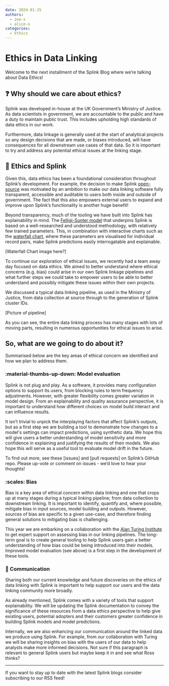 ```yaml
---
date: 2024-01-25
authors:
  - zoe-s
  - alice-o
categories:
  - Ethics
---
```


# Ethics in Data Linking

Welcome to the next installment of the Splink Blog where we’re talking about Data Ethics!

## :question: Why should we care about ethics?

Splink was developed in-house at the UK Government’s Ministry of Justice. As data scientists in government, we are accountable to the public and have a duty to maintain public trust. This includes upholding high standards of data ethics in our work.

<!-- more -->

Furthermore, data linkage is generally used at the start of analytical projects so any design decisions that are made, or biases introduced, will have consequences for all downstream use cases of that data. So it is important to try and address any potential ethical issues at the linking stage.

## :link: Ethics and Splink

Given this, data ethics has been a foundational consideration throughout Splink’s development. For example, the decision to make Splink [open-source](https://www.robinlinacre.com/open_source_dividend/) was motivated by an ambition to make our data linking software fully transparent, accessible and auditable to users both inside and outside of government. The fact that this also empowers external users to expand and improve upon Splink’s functionality is another huge benefit!

Beyond transparency, much of the tooling we have built into Splink has explainability in mind. The [Felligi-Sunter model](../../topic_guides/theory/fellegi_sunter.md) that underpins Splink is based on a well-researched and understood methodology, with relatively few trained parameters. This, in combination with interactive charts such as the [waterfall chart](../../charts/waterfall_chart.ipynb), where these parameters are visualised for individual record pairs, make Splink predictions easily interrogatable and explainable. 

[Waterfall Chart image here?]

To continue our exploration of ethical issues, we recently had a team away day focused on data ethics. We aimed to better understand where ethical concerns (e.g. bias) could arise in our own Splink linkage pipelines and what further steps we could take to empower users to be able to better understand and possibly mitigate these issues within their own projects. 

We discussed a typical data linking pipeline, as used in the Ministry of Justice, from data collection at source through to the generation of Splink cluster IDs. 

[Picture of pipeline]

As you can see, the entire data linking process has many stages with lots of moving parts, resulting in numerous opportunities for ethical issues to arise. 

## So, what are we going to do about it?

Summarised below are the key areas of ethical concern we identified and how we plan to address them.

### :material-thumbs-up-down: Model evaluation

Splink is not plug and play. As a software, it provides many configuration options to support its users, from blocking rules to term frequency adjustments. However, with greater flexibility comes greater variation in model design. From an explainability and quality assurance perspective, it is important to understand how different choices on model build interact and can influence results.

It isn’t trivial to unpick the interplaying factors that affect Splink’s outputs, but as a first step we are building a tool to demonstrate how changes to a model's settings can impact predictions, using synthetic data. We hope this will give users a better understanding of model sensitivity and more confidence in explaining and justifying the results of their models. We also hope this will serve as a useful tool to evaluate model drift in the future.

To find out more, see these [issues] and [pull requests] on Splink’s GitHub repo. Please up-vote or comment on issues - we’d love to hear your thoughts!

### :scales: Bias 

Bias is a key area of ethical concern within data linking and one that crops up at many stages during a typical linking pipeline; from data collection to downstream linking. It is important to identify, quantify and, where possible, mitigate bias in input sources, model building and outputs. However, sources of bias are specific to a given use-case, and therefore finding general solutions to mitigating bias is challenging.

This year we are embarking on a collaboration with the [Alan Turing Institute](https://www.turing.ac.uk/) to get expert support on assessing bias in our linking pipelines. The long-term goal is to create general tooling to help Splink users gain a better understanding of how bias could be being introduced into their models. Improved model evaluation (see above) is a first step in the development of these tools.

### :loudspeaker: Communication

Sharing both our current knowledge and future discoveries on the ethics of data linking with Splink is important to help support our users and the data linking community more broadly.

As already mentioned, Splink comes with a variety of tools that support explainability. We will be updating the Splink documentation to convey the significance of these resources from a data ethics perspective to help give existing users, potential adopters and their customers greater confidence in building Splink models and model predictions.

Internally, we are also enhancing our communication around the linked data we produce using Splink. For example, from our collaboration with Turing we will be sharing insights on bias with the users of our data to help analysts make more informed decisions. Not sure if 
this paragraph is relevant to general Splink users but maybe keep it in and see what Ross thinks?

<hr>

If you want to stay up to date with the latest Splink blogs consider subscribing to our RSS feed!

